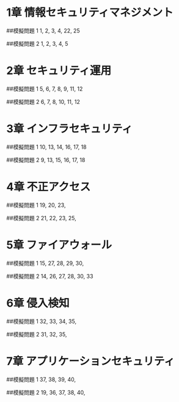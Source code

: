 # 1章 情報セキュリティマネジメント

##模擬問題 1
1, 2, 3, 4, 22, 25

##模擬問題 2
1, 2, 3, 4, 5

# 2章 セキュリティ運用

##模擬問題 1
5, 6, 7, 8, 9, 11, 12

##模擬問題 2
6, 7, 8, 10, 11, 12

# 3章 インフラセキュリティ

##模擬問題 1
10, 13, 14, 16, 17, 18

##模擬問題 2
9, 13, 15, 16, 17, 18

# 4章 不正アクセス

##模擬問題 1
19, 20, 23, 

##模擬問題 2
21, 22, 23, 25, 

# 5章 ファイアウォール

##模擬問題 1
15, 27, 28, 29, 30, 

##模擬問題 2
14, 26, 27, 28, 30, 33

# 6章 侵入検知

##模擬問題 1
32, 33, 34, 35, 

##模擬問題 2
31, 32, 35, 

# 7章 アプリケーションセキュリティ

##模擬問題 1
37, 38, 39, 40, 

##模擬問題 2
19, 36, 37, 38, 40, 

